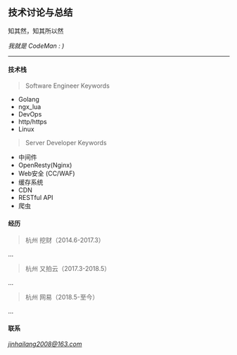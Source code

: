 ## 技术讨论与总结

知其然，知其所以然

*我就是 CodeMan : )*

-------------

#### 技术栈

> Software Engineer Keywords

  - Golang
  - ngx_lua
  - DevOps
  - http/https
  - Linux

> Server Developer Keywords

  - 中间件
  - OpenResty(Nginx)
  - Web安全 (CC/WAF)
  - 缓存系统
  - CDN
  - RESTful API
  - 爬虫
  
#### 经历

> 杭州 挖财（2014.6-2017.3）

...

> 杭州 又拍云（2017.3-2018.5）

...

> 杭州 网易（2018.5-至今）

...

#### 联系
*jinhailang2008@163.com*
